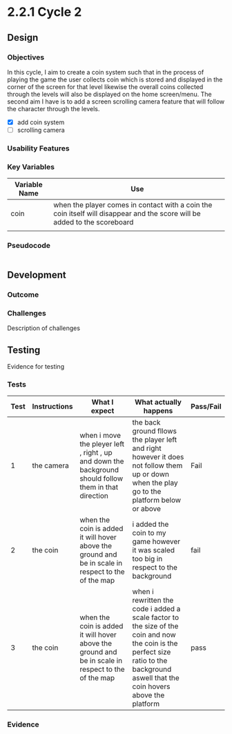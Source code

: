 # 2.2.1 Cycle 2

##

## Design

### Objectives

In this cycle, I aim to create a coin system such that in the process of playing the game the user collects coin which is stored and displayed in the corner of the screen for that level likewise the overall coins collected through the levels will also be displayed on the home screen/menu. The second aim I have is to add a screen scrolling camera feature that will follow the character through the levels. &#x20;

* [x] add coin system&#x20;
* [ ] scrolling camera&#x20;

### Usability Features

&#x20;&#x20;

### Key Variables

| Variable Name | Use                                                                                                                          |
| ------------- | ---------------------------------------------------------------------------------------------------------------------------- |
| coin          | when the player comes in contact with a  coin the coin itself will disappear and the score  will be added to the scoreboard  |
|               |                                                                                                                              |

### Pseudocode

```
```

## Development

### Outcome

### Challenges

Description of challenges

## Testing

Evidence for testing

### Tests

| Test | Instructions | What I expect                                                                                          | What actually happens                                                                                                                                                                   | Pass/Fail |
| ---- | ------------ | ------------------------------------------------------------------------------------------------------ | --------------------------------------------------------------------------------------------------------------------------------------------------------------------------------------- | --------- |
| 1    | the camera   | when i move the pleyer left , right , up and down the background should follow them in that direction  | the back ground fllows the player left and right however it does not follow them up or down when the play go to the platform below or above                                             | Fail      |
| 2    | the coin     | when the coin is added it will hover  above the ground and be in scale in respect to the of the map    | i added the coin to my game however it was scaled too big in respect to the background                                                                                                  | fail      |
| 3    | the coin     | when the coin is added it will hover  above the ground and be in scale in respect to the of the map    | when i rewritten the code i added a  scale factor to the size of the coin and now the coin is the perfect size ratio to the background aswell that  the coin hovers above the platform  | pass      |

### Evidence
